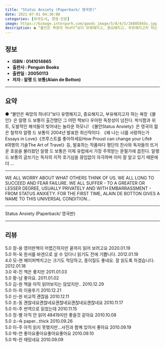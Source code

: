```yaml
---
title: "Status Anxiety (Paperback/ 영국판)"
date: 2021-07-01 04:30:08
categories: [외국도서, 경영-인문]
image: https://bimage.interpark.com/goods_image/5/8/4/5/16805845s.jpg
description: ● “불안은 욕망의 하녀다”보다 유명해지고, 중요해지고, 부유해지고자 하는 욕망《불안》은 알랭 드 보통이 출간했던 그 어떤 책보다 우아한 독창성이 넘친다. 박식함과 위트, 도발적인 해석들이 빚어내는 놀라운 하모니! 《불안Status Anxiety》은 영국의 젊은 철학자 알랭 드 보통이
---
```


## **정보**

- **ISBN : 0141014865**
- **출판사 : Penguin Books**
- **출판일 : 20050113**
- **저자 : 알랭 드 보통(Alain de Botton)**

------



## **요약**

●  “불안은 욕망의 하녀다”보다 유명해지고, 중요해지고, 부유해지고자 하는 욕망《불안》은 알랭 드 보통이 출간했던 그 어떤 책보다 우아한 독창성이 넘친다. 박식함과 위트, 도발적인 해석들이 빚어내는 놀라운 하모니! 《불안Status Anxiety》은 영국의 젊은 철학자 알랭 드 보통이 2004년 발표한 최신작이다. 《왜 나는 너를 사랑하는가Essays in Love》《프루스트를 좋아하세요How Proust can change your Life》《여행의 기술The Art of Travel》등, 발표하는 작품마다 평단의 찬사와 독자들의 뜨거운 호응을 불러왔던 알랭 드 보통은 이제 유럽에서 가장 주목받는 문필가에 꼽힌다. 알랭 드 보통의 글쓰기는 독자의 지적 호기심을 끊임없이 자극하며 이미 잘 알고 있기 때문에 더 ...

------

WE ALL WORRY ABOUT WHAT OTHERS THINK OF US. WE ALL LONG TO SUCCEED AND FEAR FAILURE. WE ALL SUFFER - TO A GREATER OR LESSER DEGREE, USUALLY PRIVATELY AND WITH EMBARRASSMENT - FROM STATUS ANXIETY. FOR THE FIRST TIME, ALAIN DE BOTTON GIVES A NAME TO THIS UNIVERSAL CONDITION... 

------


Status Anxiety (Paperback/ 영국판) 

------


## **리뷰** 

5.0 장-용 영어판책이 어렵긴하지만 끝까지 읽어 보려고요
 2020.01.19 <br/>5.0 허-욱 원서를 바겐으로 살 수 있다니 읽기도 전에 기쁩니다. 2012.01.19 <br/>4.0 모-현 페이퍼백치고는 크기도 적당하고, 종이질도 좋네요. 잘 읽도록 하겠습니다. 2012.01.18 <br/>3.0 곽-진 책은 좋지만 2011.01.03 <br/>5.0 황-남 좋아요. 2011.01.02 <br/>5.0 김-원 책을 아직 읽어보지는 않았지만.. 2010.12.29 <br/>5.0 이-희 이용후기  2010.12.21 <br/>5.0 신-원 비교적 괜찮음 2010.12.11 <br/>5.0 조-동 괜찮네요괜찮네요괜찮네요괜찮네요괜찮네요 2010.11.17 <br/>5.0 이-주 번역으로 읽었는데 2010.11.15 <br/>5.0 정-별 아직 안 읽어 48419지만 좋을것 같아요 2010.10.08 <br/>5.0 소-숙 paper...thick 2010.09.26 <br/>5.0 이-주 아직 읽지 못했지만...사진과 함꼐 있어서 좋아요 2010.09.19 <br/>5.0 박-연 좋아요좋아요좋아요좋아요 2010.09.10 <br/>5.0 박-란 재밌네요 2010.09.09 <br/>